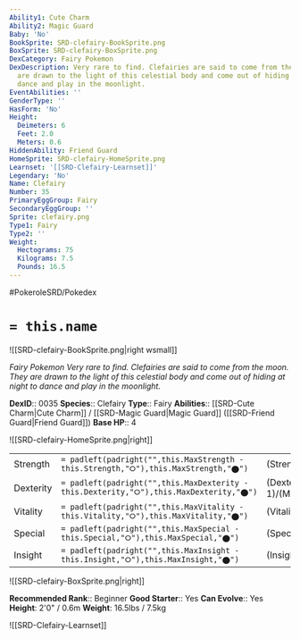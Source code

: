 ```yaml
---
Ability1: Cute Charm
Ability2: Magic Guard
Baby: 'No'
BookSprite: SRD-clefairy-BookSprite.png
BoxSprite: SRD-clefairy-BoxSprite.png
DexCategory: Fairy Pokemon
DexDescription: Very rare to find. Clefairies are said to come from the moon. They
  are drawn to the light of this celestial body and come out of hiding at night to
  dance and play in the moonlight.
EventAbilities: ''
GenderType: ''
HasForm: 'No'
Height:
  Deimeters: 6
  Feet: 2.0
  Meters: 0.6
HiddenAbility: Friend Guard
HomeSprite: SRD-clefairy-HomeSprite.png
Learnset: '[[SRD-Clefairy-Learnset]]'
Legendary: 'No'
Name: Clefairy
Number: 35
PrimaryEggGroup: Fairy
SecondaryEggGroup: ''
Sprite: clefairy.png
Type1: Fairy
Type2: ''
Weight:
  Hectograms: 75
  Kilograms: 7.5
  Pounds: 16.5
---
```


#PokeroleSRD/Pokedex

# `= this.name`

![[SRD-clefairy-BookSprite.png|right wsmall]]

*Fairy Pokemon*
*Very rare to find. Clefairies are said to come from the moon. They are drawn to the light of this celestial body and come out of hiding at night to dance and play in the moonlight.*

**DexID**:: 0035
**Species**:: Clefairy
**Type**:: Fairy
**Abilities**:: [[SRD-Cute Charm|Cute Charm]] / [[SRD-Magic Guard|Magic Guard]] ([[SRD-Friend Guard|Friend Guard]])
**Base HP**:: 4

![[SRD-clefairy-HomeSprite.png|right]]

|           |                                                                                        |                                          |
| --------- | -------------------------------------------------------------------------------------- | ---------------------------------------- |
| Strength  | `= padleft(padright("",this.MaxStrength - this.Strength,"⭘"),this.MaxStrength,"⬤")`    | (Strength::2)/(MaxStrength::4)   |
| Dexterity | `= padleft(padright("",this.MaxDexterity - this.Dexterity,"⭘"),this.MaxDexterity,"⬤")` | (Dexterity:: 1)/(MaxDexterity::3) |
| Vitality  | `= padleft(padright("",this.MaxVitality - this.Vitality,"⭘"),this.MaxVitality,"⬤")`    | (Vitality::2)/(MaxVitality::4)   |
| Special   | `= padleft(padright("",this.MaxSpecial - this.Special,"⭘"),this.MaxSpecial,"⬤")`       | (Special::2)/(MaxSpecial::4)     |
| Insight   | `= padleft(padright("",this.MaxInsight - this.Insight,"⭘"),this.MaxInsight,"⬤")`       | (Insight::2)/(MaxInsight::4)     |

![[SRD-clefairy-BoxSprite.png|right]]

**Recommended Rank**:: Beginner
**Good Starter**:: Yes
**Can Evolve**:: Yes
**Height**: 2'0" / 0.6m
**Weight**: 16.5lbs / 7.5kg

![[SRD-Clefairy-Learnset]]